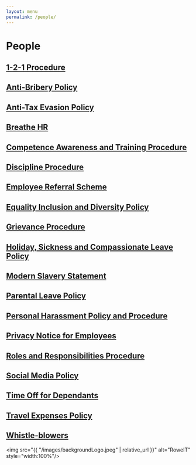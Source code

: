 ```yaml
---
layout: menu
permalink: /people/
---
```


<h1>People</h1>
<h2><a href="./1-2-1-Procedure.html">1-2-1 Procedure</a></h2>
<h2><a href="./Anti-Bribery-Policy.html">Anti-Bribery Policy</a></h2>
<h2><a href="./Anti-Tax-Evasion-Policy.html">Anti-Tax Evasion Policy</a></h2>
<h2><a href="./Breathe-HR.html">Breathe HR</a></h2>
<h2><a href="./Competence-Awareness-and-Training-Procedure.html">Competence Awareness and Training Procedure</a></h2>
<h2><a href="./Discipline-Procedure.html">Discipline Procedure</a></h2>
<h2><a href="./Employee-Referral-Scheme.html">Employee Referral Scheme</a></h2>
<h2><a href="./Equality-Inclusion-and-Diversity-Policy.html">Equality Inclusion and Diversity Policy</a></h2>
<h2><a href="./Grievance-Procedure.html">Grievance Procedure</a></h2>
<h2><a href="./Holiday-Sickness-and-Compassionate-Leave-Policy.html">Holiday, Sickness and Compassionate Leave Policy</a></h2>
<h2><a href="./Modern-Slavery-Statement.html">Modern Slavery Statement</a></h2>
<h2><a href="./Parental-Leave-Policy.html">Parental Leave Policy</a></h2>
<h2><a href="./Personal-Harassment-Policy-and-Procedure.html">Personal Harassment Policy and Procedure</a></h2>
<h2><a href="./Privacy-Notice-for-Employees.html">Privacy Notice for Employees</a></h2>
<h2><a href="./Roles-and-Responsibilities-Procedure.html">Roles and Responsibilities Procedure</a></h2>
<h2><a href="./Social-Media-Policy.html">Social Media Policy</a></h2>
<h2><a href="./Time-Off-for-Dependants.html">Time Off for Dependants</a></h2>
<h2><a href="./Travel-Expenses-Policy.html">Travel Expenses Policy</a></h2>
<h2><a href="./Whistleblowers.html">Whistle-blowers</a></h2>


<img src="{{ "/images/backgroundLogo.jpeg" | relative_url }}" alt="RoweIT"  style="width:100%"/>
